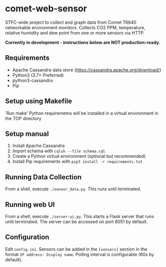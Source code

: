 # comet-web-sensor
STFC-wide project to collect and graph data from Comet T6640 networkable environment monitors. Collects CO2 PPM, temperature, relative humidity and dew point from one or more sensors via HTTP.

**Currently in development - instructions below are NOT production-ready.**

## Requirements
- Apache Cassandra data store (https://cassandra.apache.org/download/)
- Python3 (3.7+ Preferred)
- python3-cassandra
- Pip

## Setup using Makefile
'Run make'
Python requiremetns will be installed in a virtual environment in the TOP directory

## Setup manual
1. Install Apache Cassandra
1. Import schema with `cqlsh --file schema.cql`
1. Create a Python virtual environment (optional but recommended)
1. Install Pip requirements with `pip3 install -r requirements.txt`

## Running Data Collection
From a shell, execute `./sensor_data.py`. This runs until terminated.

## Running web UI
From a shell, execute `./server-ui.py`. This starts a Flask server that runs until terminated. The server can be accessed on port 8051 by default.

## Configuration
Edit `config.ini`. Sensors can be added in the `[sensors]` section in the format `IP address: Display name`. Polling interval is configurable (60s by default).
